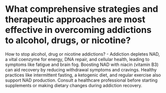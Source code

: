 # What comprehensive strategies and therapeutic approaches are most effective in overcoming addictions to alcohol, drugs, or nicotine?

How to stop alcohol, drug or nicotine addictions? - Addiction depletes NAD, a vital coenzyme for energy, DNA repair, and cellular health, leading to symptoms like fatigue and brain fog. Boosting NAD with niacin (vitamin B3) can aid recovery by reducing withdrawal symptoms and cravings. Healthy practices like intermittent fasting, a ketogenic diet, and regular exercise also support NAD production. Consult a healthcare professional before starting supplements or making dietary changes during addiction recovery.
